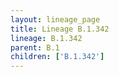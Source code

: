 ```yaml
---
layout: lineage_page
title: Lineage B.1.342
lineage: B.1.342
parent: B.1
children: ['B.1.342']
---
```

